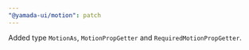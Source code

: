```yaml
---
"@yamada-ui/motion": patch
---
```


Added type `MotionAs`, `MotionPropGetter` and `RequiredMotionPropGetter`.
